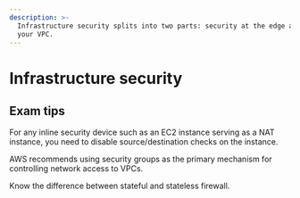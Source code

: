 ```yaml
---
description: >-
  Infrastructure security splits into two parts: security at the edge and inside
  your VPC.
---
```


# Infrastructure security

## Exam tips&#x20;

For any inline security device such as an EC2 instance serving as a NAT instance, you need to disable source/destination checks on the instance.&#x20;

AWS recommends using security groups as the primary mechanism for controlling network access to VPCs.

Know the difference between stateful and stateless firewall.&#x20;

